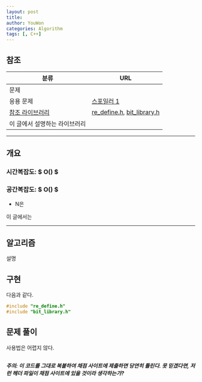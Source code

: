 ```yaml
---
layout: post
title: 
author: YouWon
categories: Algorithm
tags: [, C++]
---
```


## 참조

분류 | URL
-------- | --------
문제 | []()
응용 문제 | [스포일러 1]()
[참조 라이브러리](https://greeksharifa.github.io/algorithm/2018/07/07/algorithm-library) | [re_define.h](https://github.com/greeksharifa/ps_code/blob/master/library/re_define.h), [bit_library.h](https://github.com/greeksharifa/ps_code/blob/master/library/bit_library.h)
이 글에서 설명하는 라이브러리 | []()


--- 

## 개요

### 시간복잡도: $ O() $
### 공간복잡도: $ O() $
- N은 

이 글에서는 

---

## 알고리즘

설명

## 구현

다음과 같다.

```cpp
#include "re_define.h"
#include "bit_library.h"


```

## 문제 풀이

사용법은 어렵지 않다. 

```cpp


```

***주의: 이 코드를 그대로 복붙하여 채점 사이트에 제출하면 당연히 틀린다. 못 믿겠다면, 저런 헤더 파일이 채점 사이트에 있을 것이라 생각하는가?***
